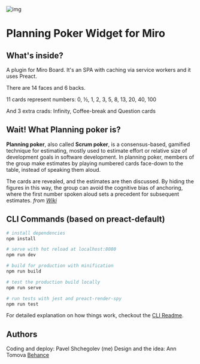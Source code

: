 ![img](https://repository-images.githubusercontent.com/221273648/47699c80-12ac-11ea-8ffb-072183c1cc47)
# Planning Poker Widget for Miro

## What's inside?

A plugin for Miro Board. It's an SPA with caching via service workers and it uses Preact. 

There are 14 faces and 6 backs.

11 cards represent numbers: 0, ½, 1, 2, 3, 5, 8, 13, 20, 40, 100

And 3 extra crads: Infinity, Coffee-break and Question cards

## Wait! What Planning poker is?

**Planning poker**, also called **Scrum poker**, is a consensus-based, gamified technique for estimating, mostly used to estimate effort or relative size of development goals in software development. In planning poker, members of the group make estimates by playing numbered cards face-down to the table, instead of speaking them aloud. 

The cards are revealed, and the estimates are then discussed. By hiding the figures in this way, the group can avoid the cognitive bias of anchoring, where the first number spoken aloud sets a precedent for subsequent estimates. _from [Wiki](https://en.wikipedia.org/wiki/Planning_poker)_


## CLI Commands (based on preact-default)

```bash
# install dependencies
npm install

# serve with hot reload at localhost:8080
npm run dev

# build for production with minification
npm run build

# test the production build locally
npm run serve

# run tests with jest and preact-render-spy
npm run test
```

For detailed explanation on how things work, checkout the [CLI Readme](https://github.com/developit/preact-cli/blob/master/README.md).


## Authors

Coding and deploy: Pavel Shchegolev (me)
Design and the idea: Ann Tomova [Behance](https://www.behance.net/tomova)
